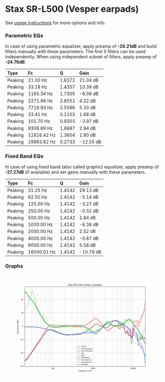 # Stax SR-L500 (Vesper earpads)
See [usage instructions](https://github.com/jaakkopasanen/AutoEq#usage) for more options and info.

### Parametric EQs
In case of using parametric equalizer, apply preamp of **-26.21dB** and build filters manually
with these parameters. The first 5 filters can be used independently.
When using independent subset of filters, apply preamp of **-24.76dB**.

| Type    | Fc          |      Q | Gain      |
|:--------|:------------|:-------|:----------|
| Peaking | 21.00 Hz    | 1.6372 | 21.04 dB  |
| Peaking | 33.18 Hz    | 1.4357 | 10.39 dB  |
| Peaking | 1165.34 Hz  | 1.7305 | -6.09 dB  |
| Peaking | 2271.98 Hz  | 2.8551 | 4.22 dB   |
| Peaking | 7718.93 Hz  | 2.5566 | 5.33 dB   |
| Peaking | 33.41 Hz    | 0.1103 | 1.68 dB   |
| Peaking | 101.70 Hz   | 0.9303 | -3.97 dB  |
| Peaking | 9308.69 Hz  | 1.6887 | 2.94 dB   |
| Peaking | 12816.42 Hz | 1.3604 | 1.80 dB   |
| Peaking | 19863.82 Hz | 0.2733 | -12.55 dB |

### Fixed Band EQs
In case of using fixed band (also called graphic) equalizer, apply preamp of **-27.27dB**
(if available) and set gains manually with these parameters.

| Type    | Fc          |      Q | Gain      |
|:--------|:------------|:-------|:----------|
| Peaking | 31.25 Hz    | 1.4142 | 29.13 dB  |
| Peaking | 62.50 Hz    | 1.4142 | -5.14 dB  |
| Peaking | 125.00 Hz   | 1.4142 | -3.27 dB  |
| Peaking | 250.00 Hz   | 1.4142 | -0.32 dB  |
| Peaking | 500.00 Hz   | 1.4142 | 1.84 dB   |
| Peaking | 1000.00 Hz  | 1.4142 | -6.38 dB  |
| Peaking | 2000.00 Hz  | 1.4142 | 2.52 dB   |
| Peaking | 4000.00 Hz  | 1.4142 | -0.87 dB  |
| Peaking | 8000.00 Hz  | 1.4142 | 5.58 dB   |
| Peaking | 16000.01 Hz | 1.4142 | -10.76 dB |

### Graphs
![](./Stax%20SR-L500%20(Vesper%20earpads).png)